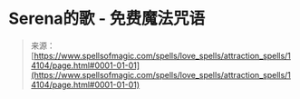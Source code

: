 <!--yml

category: 未分类

date: 2024-06-12 18:52:57

-->

# Serena的歌 - 免费魔法咒语

> 来源：[https://www.spellsofmagic.com/spells/love_spells/attraction_spells/14104/page.html#0001-01-01](https://www.spellsofmagic.com/spells/love_spells/attraction_spells/14104/page.html#0001-01-01)
